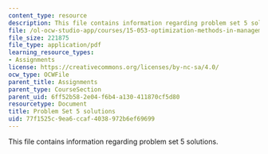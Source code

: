 ```yaml
---
content_type: resource
description: This file contains information regarding problem set 5 solutions.
file: /ol-ocw-studio-app/courses/15-053-optimization-methods-in-management-science-spring-2013/77f1525c9ea6ccaf4038972b6ef69699_MIT15_053S13_ps5sol.pdf
file_size: 221875
file_type: application/pdf
learning_resource_types:
- Assignments
license: https://creativecommons.org/licenses/by-nc-sa/4.0/
ocw_type: OCWFile
parent_title: Assignments
parent_type: CourseSection
parent_uid: 6ff52b58-2e04-f6b4-a130-411870cf5d80
resourcetype: Document
title: Problem Set 5 solutions
uid: 77f1525c-9ea6-ccaf-4038-972b6ef69699
---
```

This file contains information regarding problem set 5 solutions.